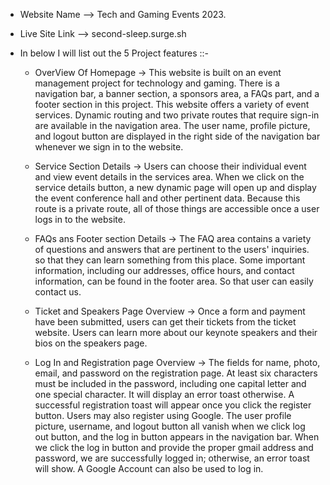 - Website Name --> Tech and Gaming Events 2023.
- Live Site Link --> second-sleep.surge.sh


- In below I will list out the 5 Project features ::-

  - OverView Of Homepage ->
This website is built on an event management project for technology and gaming. There is a navigation bar, a banner section, a sponsors area, a FAQs part, and a footer section in this project. This website offers a variety of event services. Dynamic routing and two private routes that require sign-in are available in the navigation area. The user name, profile picture, and logout button are displayed in the right side of the navigation bar whenever we sign in to the website.
   

  - Service Section Details -> 
Users can choose their individual event and view event details in the services area. When we click on the service details button, a new dynamic page will open up and display the event conference hall and other pertinent data. Because this route is a private route, all of those things are accessible once a user logs in to the website.


   - FAQs ans Footer section Details -> 
The FAQ area contains a variety of questions and answers that are pertinent to the users' inquiries. so that they can learn something from this place. Some important information, including our addresses, office hours, and contact information, can be found in the footer area. So that user can easily contact us.


  - Ticket and Speakers Page Overview -> 
Once a form and payment have been submitted, users can get their tickets from the ticket website. Users can learn more about our keynote speakers and their bios on the speakers page.


  - Log In and Registration page Overview -> 
The fields for name, photo, email, and password on the registration page. At least six characters must be included in the password, including one capital letter and one special character. It will display an error toast otherwise. A successful registration toast will appear once you click the register button. Users may also register using Google. The user profile picture, username, and logout button all vanish when we click log out button, and the log in button appears in the navigation bar. When we click the log in button and provide the proper gmail address and password, we are successfully logged in; otherwise, an error toast will show. A Google Account can also be used to log in. 




